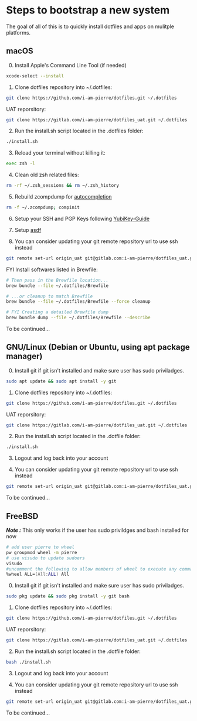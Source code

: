 # Steps to bootstrap a new system

The goal of all of this is to quickly install dotfiles and apps on mulitple platforms.

## macOS

0. Install Apple's Command Line Tool (if needed)

```zsh
xcode-select --install
```

1. Clone dotfiles repository into ~/.dotfiles:

```zsh
git clone https://github.com/i-am-pierre/dotfiles.git ~/.dotfiles
```

UAT reporsitory:

```zsh
git clone https://gitlab.com/i-am-pierre/dotfiles_uat.git ~/.dotfiles
```

2. Run the install.sh script located in the .dotfiles folder:

```zsh
./install.sh
```

3. Reload your terminal without killing it:

```zsh
exec zsh -l
```

4. Clean old zsh related files:

```zsh
rm -rf ~/.zsh_sessions && rm ~/.zsh_history
```

5. Rebuild zcompdump for [autocompletion](https://docs.brew.sh/Shell-Completion)

```zsh
rm -f ~/.zcompdump; compinit
```

6. Setup your SSH and PGP Keys following [YubiKey-Guide](https://github.com/drduh/YubiKey-Guide)

7. Setup [asdf](https://asdf-vm.com/guide/getting-started.htm)

8. You can consider updating your git remote repository url to use ssh instead

```zsh
git remote set-url origin_uat git@gitlab.com:i-am-pierre/dotfiles_uat.git
```

FYI Install softwares listed in Brewfile:

```zsh
# Then pass in the Brewfile location...
brew bundle --file ~/.dotfiles/Brewfile

# ...or cleanup to match Brewfile
brew bundle --file ~/.dotfiles/Brewfile --force cleanup

# FYI Creating a detailed Brewfile dump
brew bundle dump --file ~/.dotfiles/Brewfile --describe
```

To be continued...

## GNU/Linux (Debian or Ubuntu, using apt package manager)

0. Install git if git isn't installed and make sure user has sudo priviladges.

```zsh
sudo apt update && sudo apt install -y git
```

1. Clone dotfiles repository into ~/.dotfiles:

```zsh
git clone https://github.com/i-am-pierre/dotfiles.git ~/.dotfiles
```

UAT reporsitory:

```zsh
git clone https://gitlab.com/i-am-pierre/dotfiles_uat.git ~/.dotfiles
```

2. Run the install.sh script located in the .dotfile folder:

```zsh
./install.sh
```

3. Logout and log back into your account

4. You can consider updating your git remote repository url to use ssh instead

```zsh
git remote set-url origin_uat git@gitlab.com:i-am-pierre/dotfiles_uat.git
```

To be continued...

## FreeBSD

***Note :*** This only works if the user has sudo privildges and bash installed for now

```zsh
# add user pierre to wheel
pw groupmod wheel -m pierre
# use visudo to update sudoers
visudo
#uncomment the following to allow members of wheel to execute any command
%wheel ALL=(All:ALL) All
```

0. Install git if git isn't installed and make sure user has sudo priviladges.

```zsh
sudo pkg update && sudo pkg install -y git bash
```

1. Clone dotfiles repository into ~/.dotfiles:

```zsh
git clone https://github.com/i-am-pierre/dotfiles.git ~/.dotfiles
```

UAT reporsitory:

```zsh
git clone https://gitlab.com/i-am-pierre/dotfiles_uat.git ~/.dotfiles
```

2. Run the install.sh script located in the .dotfile folder:

```zsh
bash ./install.sh
```

3. Logout and log back into your account

4. You can consider updating your git remote repository url to use ssh instead

```zsh
git remote set-url origin_uat git@gitlab.com:i-am-pierre/dotfiles_uat.git
```

To be continued...
